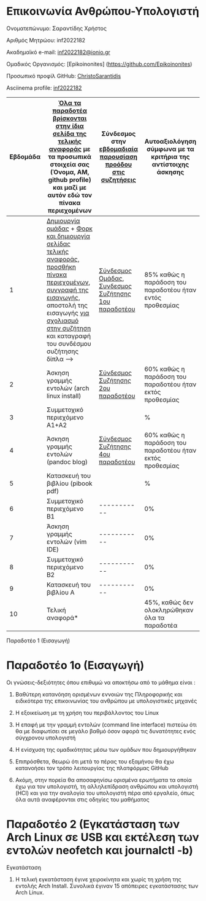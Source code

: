 # Επικοινωνία Ανθρώπου-Υπολογιστή

Ονοματεπώνυμο: Σαραντίδης Χρήστος

Αριθμός Μητρώου: inf2022182

Ακαδημαϊκό e-mail: inf2022182@ionio.gr

Ομαδικός Οργανισμός: [Epikoinonites] (https://github.com/Epikoinonites)

Προσωπικό προφίλ GitHub: [ChristoSarantidis](https://github.com/ChristoSarantidis)

Asciinema profile: [inf2022182](https://asciinema.org/~inf2022182)


| Εβδομάδα | [Όλα τα παραδοτέα βρίσκονται στην ίδια σελίδα της τελικής αναφοράς](https://courses-ionio.github.io/help/deliverables/) με τα προσωπικά στοιχεία σας (Όνομα, ΑΜ, github profile) και μαζί με αυτόν εδώ τον πίνακα περιεχομένων | Σύνδεσμος στην [εβδομαδιαία παρουσίαση προόδου στις συζητήσεις](https://github.com/courses-ionio/help/discussions/categories/show-and-tell) | Αυτοαξιολόγηση σύμφωνα με τα κριτήρια της αντίστοιχης άσκησης |
| --- | --- | --- | --- |
| 1 |  [Δημιουργία ομάδας](https://github.com/courses-ionio/hci/discussions/1794) + [Φορκ και δημιουργία σελίδας τελικής αναφοράς](https://courses-ionio.github.io/help/guide/), [προσθήκη πίνακα περιεχομένων](https://raw.githubusercontent.com/courses-ionio/hci/master/README.md), [συγγραφή της εισαγωγής](https://courses-ionio.github.io/help/intro/), αποστολή της εισαγωγής [για σχολιασμό στην συζήτηση](https://github.com/courses-ionio/help/discussions/categories/show-and-tell) και καταγραφή του συνδέσμου συζήτησης δίπλα --> |[Σύνδεσμος Ομάδας](https://github.com/courses-ionio/hci/discussions/1952), [Συνδεσμος Συζήτησης 1ου παραδοτέου](https://github.com/courses-ionio/hci/discussions/1956) |85% καθώς η παράδοση του παραδοτέου ήταν εντός προθεσμίας |
| 2 | Άσκηση γραμμής εντολών (arch linux install) |[Σύνδεσμος Συζήτησης 2ου παραδοτέου ](https://github.com/courses-ionio/hci/discussions/1994) |60% καθώς η παράδοση του παραδοτέου ήταν εκτός προθεσμίας |
| 3 | Συμμετοχικό περιεχόμενο A1+A2 | | %|
| 4 | Άσκηση γραμμής εντολών (pandoc blog) |[Σύνδεσμος Συζήτησης 4ου παραδοτέου](https://github.com/courses-ionio/hci/discussions/1995) | 60% καθώς η παράδοση του παραδοτέου ήταν εκτός προθεσμίας|
| 5 | Κατασκευή του βιβλίου (pibook pdf) | | %|
| 6 | Συμμετοχικό περιεχόμενο B1 |----------- | 0%|
| 7 | Άσκηση γραμμής εντολών (vim IDE) |----------- |0% |
| 8 | Συμμετοχικό περιεχόμενο B2 |----------- | 0%|
| 9 | Κατασκευή του βιβλίου A |----------- | 0%|
| 10 | Τελική αναφορά* | | 45%, καθώς δεν ολοκληρώθηκαν όλα τα παραδοτέα|

Παραδοτέο 1 (Εισαγωγή)
# Παραδοτέο 1ο (Εισαγωγή)

Οι γνώσεις-δεξιότητες όπου επιθυμώ να αποκτήσω από το μάθημα είναι :

1) Βαθύτερη κατανόηση ορισμένων εννοιών της Πληροφορικής και ειδικότερα της επικοινωνίας του ανθρώπου με υπολογιστικές
μηχανές

2) Η εξοικείωση με τη χρήση του περιβάλλοντος του Linux

3) Η επαφή με την γραμμή εντολών (command line interface) πιστεύω ότι θα με διαφωτίσει σε μεγάλο βαθμό όσον αφορά τις
   δυνατότητες ενός σύγχρονου υπολογιστή
4) Η ενίσχυση της ομαδικότητας μέσω των ομάδων που δημιουργήθηκαν

5) Επιπρόσθετα, θεωρώ ότι μετά το πέρας του εξαμήνου θα έχω κατανοήσει τον τρόπο λειτουργίας της πλατφόρμας GitHub

6) Ακόμη, στην πορεία θα αποσαφηνίσω ορισμένα ερωτήματα τα οποία έχω για τον υπολογιστή, τη αλληλεπίδραση ανθρώπου
   και υπολογιστή (HCI) και για την αναλογία του υπολογιστή πέρα από εργαλείο, όπως όλα αυτά αναφέρονται στις οδηγίες του
   μαθήματος


# Παραδοτέο 2 (Εγκατάσταση των Arch Linux σε USB και εκτέλεση των εντολών neofetch και journalctl -b)

Εγκατάσταση

1) Η τελική εγκατάσταση έγινε χειροκίνητα και χωρίς τη χρήση της εντολής Arch Install. Συνολικά έγιναν 15 απόπειρες εγκατάστασης των Arch Linux.

